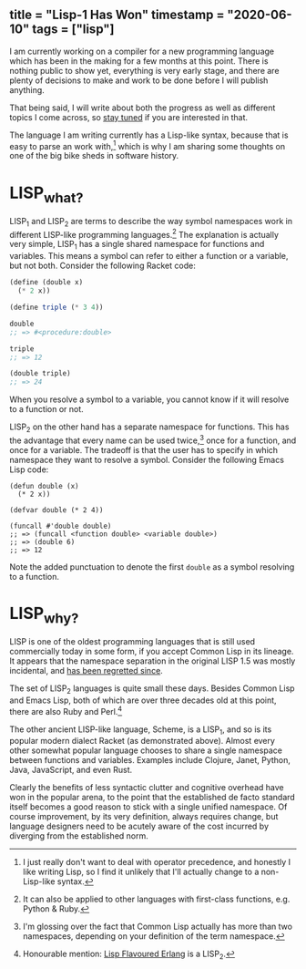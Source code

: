 title = "Lisp-1 Has Won"
timestamp = "2020-06-10"
tags = ["lisp"]
---
I am currently working on a compiler for a new programming language which has been in the making for a few months at this point. There is nothing public to show yet, everything is very early stage, and there are plenty of decisions to make and work to be done before I will publish anything.

That being said, I will write about both the progress as well as different topics I come across, so [stay tuned](file:///atom.xml) if you are interested in that.

The language I am writing currently has a Lisp-like syntax, because that is easy to parse an work with,[^1] which is why I am sharing some thoughts on one of the big bike sheds in software history.


# LISP<sub>what?</sub>

LISP<sub>1</sub> and LISP<sub>2</sub> are terms to describe the way symbol namespaces work in different LISP-like programming languages.[^2] The explanation is actually very simple, LISP<sub>1</sub> has a single shared namespace for functions and variables. This means a symbol can refer to either a function or a variable, but not both. Consider the following Racket code:

```scheme
(define (double x)
  (* 2 x))

(define triple (* 3 4))

double
;; => #<procedure:double>

triple
;; => 12

(double triple)
;; => 24
```

When you resolve a symbol to a variable, you cannot know if it will resolve to a function or not.

LISP<sub>2</sub> on the other hand has a separate namespace for functions. This has the advantage that every name can be used twice,[^3] once for a function, and once for a variable. The tradeoff is that the user has to specify in which namespace they want to resolve a symbol. Consider the following Emacs Lisp code:

```emacs-lisp
(defun double (x)
  (* 2 x))

(defvar double (* 2 4))

(funcall #'double double)
;; => (funcall <function double> <variable double>)
;; => (double 6)
;; => 12
```

Note the added punctuation to denote the first `double` as a symbol resolving to a function.


# LISP<sub>why?</sub>

LISP is one of the oldest programming languages that is still used commercially today in some form, if you accept Common Lisp in its lineage. It appears that the namespace separation in the original LISP 1.5 was mostly incidental, and [has been regretted since](http://www.nhplace.com/kent/Papers/Technical-Issues.html).

The set of LISP<sub>2</sub> languages is quite small these days. Besides Common Lisp and Emacs Lisp, both of which are over three decades old at this point, there are also Ruby and Perl.[^4]

The other ancient LISP-like language, Scheme, is a LISP<sub>1</sub>, and so is its popular modern dialect Racket (as demonstrated above). Almost every other somewhat popular language chooses to share a single namespace between functions and variables. Examples include Clojure, Janet, Python, Java, JavaScript, and even Rust.

Clearly the benefits of less syntactic clutter and cognitive overhead have won in the popular arena, to the point that the established de facto standard itself becomes a good reason to stick with a single unified namespace. Of course improvement, by its very definition, always requires change, but language designers need to be acutely aware of the cost incurred by diverging from the established norm.


[^1]: I just really don't want to deal with operator precedence, and honestly I like writing Lisp, so I find it unlikely that I'll actually change to a non-Lisp-like syntax.

[^2]: It can also be applied to other languages with first-class functions, e.g. Python & Ruby.

[^3]: I'm glossing over the fact that Common Lisp actually has more than two namespaces, depending on your definition of the term namespace.

[^4]: Honourable mention: [Lisp Flavoured Erlang](http://lfe.io/) is a LISP<sub>2</sub>.
